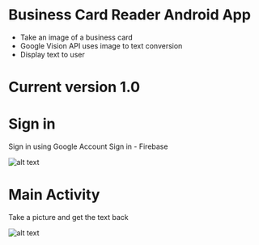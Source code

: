# Business Card Reader Android App

<ul>
<li>Take an image of a business card</li>
<li>Google Vision API uses image to text conversion</li>
<li>Display text to user</li>
</ul>

# Current version 1.0

# Sign in
<p>Sign in using Google Account Sign in - Firebase</p>

![alt text](https://github.com/gpadmaku1/imageToTextAnalysis/blob/master/images/sign_in.png)

# Main Activity
<p>Take a picture and get the text back</p>

![alt text](https://github.com/gpadmaku1/imageToTextAnalysis/blob/master/images/main_activity.png)
